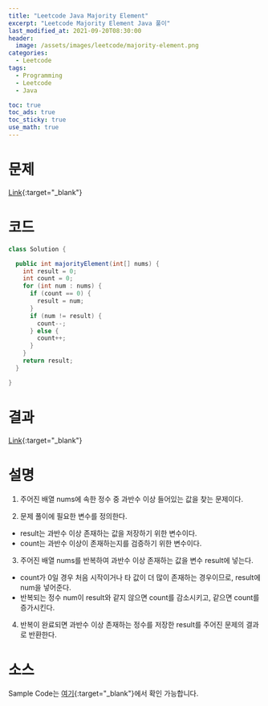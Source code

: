 ```yaml
---
title: "Leetcode Java Majority Element"
excerpt: "Leetcode Majority Element Java 풀이"
last_modified_at: 2021-09-20T08:30:00
header:
  image: /assets/images/leetcode/majority-element.png
categories:
  - Leetcode
tags:
  - Programming
  - Leetcode
  - Java

toc: true
toc_ads: true
toc_sticky: true
use_math: true
---
```

# 문제
[Link](https://leetcode.com/problems/majority-element/){:target="_blank"}

# 코드
```java
class Solution {

  public int majorityElement(int[] nums) {
    int result = 0;
    int count = 0;
    for (int num : nums) {
      if (count == 0) {
        result = num;
      }
      if (num != result) {
        count--;
      } else {
        count++;
      }
    }
    return result;
  }

}
```

# 결과
[Link](https://leetcode.com/submissions/detail/557737861/){:target="_blank"}

# 설명
1. 주어진 배열 nums에 속한 정수 중 과반수 이상 들어있는 값을 찾는 문제이다.

2. 문제 풀이에 필요한 변수를 정의한다.
- result는 과반수 이상 존재하는 값을 저장하기 위한 변수이다.
- count는 과반수 이상이 존재하는지를 검증하기 위한 변수이다.

3. 주어진 배열 nums를 반복하여 과반수 이상 존재하는 값을 변수 result에 넣는다.
- count가 0일 경우 처음 시작이거나 타 값이 더 많이 존재하는 경우이므로, result에 num을 넣어준다.
- 반복되는 정수 num이 result와 같지 않으면 count를 감소시키고, 같으면 count를 증가시킨다.

4. 반복이 완료되면 과반수 이상 존재하는 정수를 저장한 result를 주어진 문제의 결과로 반환한다.

# 소스
Sample Code는 [여기](https://github.com/GracefulSoul/leetcode/blob/master/src/main/java/gracefulsoul/problems/MajorityElement.java){:target="_blank"}에서 확인 가능합니다.